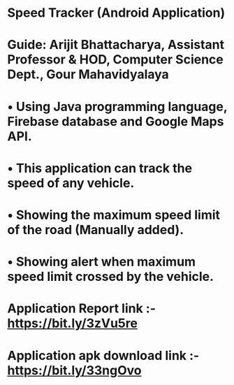 # Speed Tracker (Android Application)
# Guide: Arijit Bhattacharya, Assistant Professor & HOD, Computer Science Dept., Gour Mahavidyalaya
# • Using Java programming language, Firebase database and Google Maps API.
# • This application can track the speed of any vehicle.
# • Showing the maximum speed limit of the road (Manually added).
# • Showing alert when maximum speed limit crossed by the vehicle.

# Application Report link :- https://bit.ly/3zVu5re

# Application apk download link :- https://bit.ly/33ngOvo

